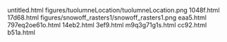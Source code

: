 untitled.html
figures/tuolumneLocation/tuolumneLocation.png
1048f.html
17d68.html
figures/snowoff_rasters1/snowoff_rasters1.png
eaa5.html
797eq2oe61o.html
14eb2.html
3ef9.html
m9q3g71g1s.html
cc92.html
b51a.html
